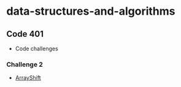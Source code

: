# data-structures-and-algorithms

## Code 401
- Code challenges

### Challenge 2
- [ArrayShift](https://github.com/mattburger/data-structures-and-algorithms/tree/master/code401Challenges/arrayShift)